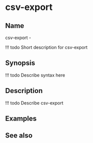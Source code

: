 

# csv-export


## Name
csv-export - 

<!-- prettier-ignore -->
!!! todo
     Short description for csv-export

## Synopsis
<!-- prettier-ignore -->
!!! todo
    Describe syntax here

## Description
<!-- prettier-ignore -->
!!! todo
    Describe csv-export

## Examples

## See also

